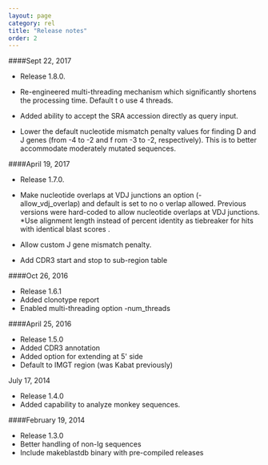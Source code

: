 ```yaml
---
layout: page
category: rel
title: "Release notes"
order: 2
---
```


####Sept 22, 2017

* Release 1.8.0.

* Re-engineered multi-threading mechanism which significantly shortens the processing time. Default t
o use 4 threads.

* Added ability to accept the SRA accession directly as query input.

* Lower the default nucleotide mismatch penalty values for finding D and J genes (from -4 to -2 and f
rom -3 to -2, respectively). This is to better accommodate moderately mutated sequences. 

####April 19, 2017

* Release 1.7.0.

* Make nucleotide overlaps at VDJ junctions an option (-allow_vdj_overlap) and default is set to no o
verlap allowed.  Previous versions were hard-coded to allow nucleotide overlaps at VDJ junctions.
*Use alignment length instead of percent identity as tiebreaker for hits with identical blast scores
.
* Allow custom J gene mismatch penalty.
* Add CDR3 start and stop to sub-region table

####Oct 26, 2016

* Release 1.6.1
* Added clonotype report
* Enabled multi-threading option -num_threads

####April 25, 2016

* Release 1.5.0
* Added CDR3 annotation 
* Added option for extending at 5' side
* Default to IMGT region (was Kabat previously)

July 17, 2014

* Release 1.4.0
* Added capability to analyze monkey sequences.

####February 19, 2014

* Release 1.3.0
* Better handling of non-Ig sequences
* Include makeblastdb binary with pre-compiled releases
